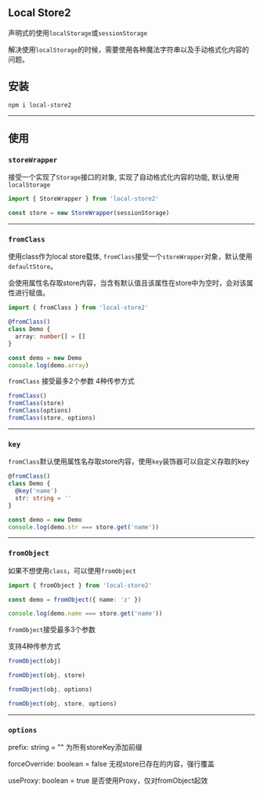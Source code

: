 ## Local Store2
声明式的使用`localStorage`或`sessionStorage`

解决使用`localStorage`的时候，需要使用各种魔法字符串以及手动格式化内容的问题。

## 安装
```shell
npm i local-store2
```
**************

## 使用


### `storeWrapper`
接受一个实现了`Storage`接口的对象, 实现了自动格式化内容的功能, 默认使用`localStorage`
```ts
import { StoreWrapper } from 'local-store2'

const store = new StoreWrapper(sessionStorage)
```
**************

### `fromClass`
使用class作为local store载体, `fromClass`接受一个`storeWrapper`对象，默认使用`defaultStore`。

会使用属性名存取store内容，当含有默认值且该属性在store中为空时，会对该属性进行赋值。

```ts
import { fromClass } from 'local-store2'

@fromClass()
class Demo {
  array: number[] = []
}

const demo = new Demo
console.log(demo.array)
```

`fromClass` 接受最多2个参数
4种传参方式
```ts
fromClass()
fromClass(store)
fromClass(options)
fromClass(store, options)
```
**************

### `key`
`fromClass`默认使用属性名存取store内容，使用`key`装饰器可以自定义存取的key
```ts
@fromClass()
class Demo {
  @key('name')
  str: string = ''
}

const demo = new Demo
console.log(demo.str === store.get('name'))
```
**************

### `fromObject`
如果不想使用`class`，可以使用`fromObject`
```ts
import { fromObject } from 'local-store2'

const demo = fromObject({ name: 'z' })

console.log(demo.name === store.get('name'))  
```
`fromObject`接受最多3个参数

支持4种传参方式
```ts
fromObject(obj)

fromObject(obj, store)

fromObject(obj, options)

fromObject(obj, store, options)
```
**************

### `options`
prefix: string = ""  为所有storeKey添加前缀

forceOverride: boolean = false 无视store已存在的内容，强行覆盖

useProxy: boolean = true 是否使用Proxy，仅对fromObject起效

